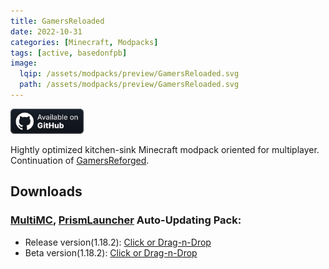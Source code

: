 ```yaml
---
title: GamersReloaded
date: 2022-10-31
categories: [Minecraft, Modpacks]
tags: [active, basedonfpb]
image:
  lqip: /assets/modpacks/preview/GamersReloaded.svg
  path: /assets/modpacks/preview/GamersReloaded.svg
---
```

<a href="https://github.com/Den4enko/GamersReloaded"><img alt="SourceCode" height="40" src="/assets/badges/github_vector.svg"></a>

Hightly optimized kitchen-sink Minecraft modpack oriented for multiplayer. Continuation of [GamersReforged](/posts/GamersReforged/).

## Downloads
### [MultiMC](https://multimc.org/), [PrismLauncher](https://prismlauncher.org/) Auto-Updating Pack:
- Release version(1.18.2): [Click or Drag-n-Drop](/GamersReloaded/GamersReloaded.zip)
- Beta version(1.18.2): [Click or Drag-n-Drop](/GamersReloaded/GamersReloaded-Beta.zip)
